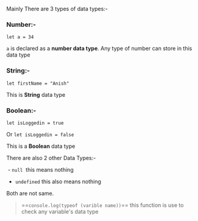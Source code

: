 
Mainly There are 3 types of data types:-

### Number:-

`let a = 34`

`a` is declared as a **number data type**. Any type of number can store in this data type

  

### String:-

`let firstName = "Anish"`

This is **String** data type

  

### Boolean:-

`let isLoggedin = true`

Or `let isLoggedin = false`

This is a **Boolean** data type

  

There are also 2 other Data Types:-

 - `null`  this means nothing

  

- `undefined` this also means nothing

  

Both are not same.

  

> ==`console.log(typeof (varible name))`== this function is use to check any variable's data type